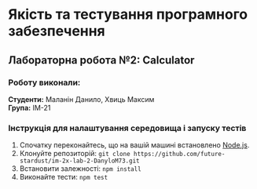 # Якість та тестування програмного забезпечення

## Лабораторна робота №2: Calculator

### Роботу виконали:
**Студенти:** Маланін Данило, Хвиць Максим  
**Група:** IM-21

### Інструкція для налаштування середовища і запуску тестів

1. Спочатку переконайтесь, що на вашій машині встановлено [Node.js](https://nodejs.org/en/download/package-manager).
2. Клонуйте репозиторій: ```git clone https://github.com/future-stardust/im-2x-lab-2-DanyloM73.git ```
3. Встановити залежності: ``` npm install ```
4. Виконайте тести: ``` npm test ```
